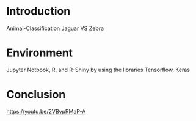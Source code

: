 # Introduction
Animal-Classification Jaguar VS Zebra

# Environment
Jupyter Notbook, R, and R-Shiny by using the libraries Tensorflow, Keras

# Conclusion
https://youtu.be/2VBvpRMaP-A

